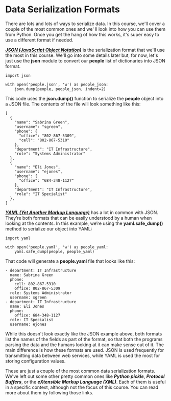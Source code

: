 # Data Serialization Formats

There are lots and lots of ways to serialize data. In this course, we'll cover a couple of the most common ones and we'
ll look into how you can use them from Python. Once you get the hang of how this works, it's super easy to use a
different format if needed.

[***JSON (JavaScript Object Notation)***](https://www.json.org/) is the serialization format that we'll use the most in
this course. We'll go into some details later but, for now, let's just use the **json** module to convert our **people**
list of dictionaries into JSON format.

```
import json

with open('people.json', 'w') as people_json:
    json.dump(people, people_json, indent=2)
```

This code uses the **json.dump()** function to serialize the **people** object into a JSON file. The contents of the
file will look something like this:

```
[
  {
    "name": "Sabrina Green",
    "username": "sgreen",
    "phone": {
      "office": "802-867-5309",
      "cell": "802-867-5310"
    },
    "department": "IT Infrastructure",
    "role": "Systems Administrator"
  },
  {
    "name": "Eli Jones",
    "username": "ejones",
    "phone": {
      "office": "684-348-1127"
    },
    "department": "IT Infrastructure",
    "role": "IT Specialist"
  },
]
```

[***YAML (Yet Another Markup Language)***](https://yaml.org/) has a lot in common with JSON. They’re both formats that
can be easily understood by a human when looking at the contents. In this example, we’re using the **yaml.safe_dump()**
method to serialize our object into YAML:

```
import yaml

with open('people.yaml', 'w') as people_yaml:
    yaml.safe_dump(people, people_yaml)
```

That code will generate a **people.yaml** file that looks like this:

```
- department: IT Infrastructure
  name: Sabrina Green
  phone:
    cell: 802-867-5310
    office: 802-867-5309
  role: Systems Administrator
  username: sgreen
- department: IT Infrastructure
  name: Eli Jones
  phone:
    office: 684-348-1127
  role: IT Specialist
  username: ejones
```

While this doesn't look exactly like the JSON example above, both formats list the names of the fields as part of the
format, so that both the programs parsing the data and the humans looking at it can make sense out of it. The main
difference is how these formats are used. JSON is used frequently for transmitting data between web services, while YAML
is used the most for storing configuration values.

These are just a couple of the most common data serialization formats. We've left out some other pretty common ones like
***Python pickle***, ***Protocol Buffers***, or the ***eXtensible Markup Language (XML)***. Each of them is useful in a specific context,
although not the focus of this course. You can read more about them by following those links.  